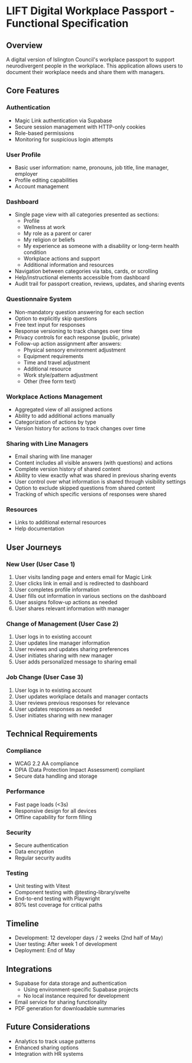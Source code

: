 # LIFT Digital Workplace Passport - Functional Specification

## Overview
A digital version of Islington Council's workplace passport to support neurodivergent people in the workplace. This application allows users to document their workplace needs and share them with managers.

## Core Features

### Authentication
- Magic Link authentication via Supabase
- Secure session management with HTTP-only cookies
- Role-based permissions
- Monitoring for suspicious login attempts

### User Profile
- Basic user information: name, pronouns, job title, line manager, employer
- Profile editing capabilities
- Account management

### Dashboard
- Single page view with all categories presented as sections:
  - Profile
  - Wellness at work
  - My role as a parent or carer
  - My religion or beliefs
  - My experience as someone with a disability or long-term health condition
  - Workplace actions and support
  - Additional information and resources
- Navigation between categories via tabs, cards, or scrolling
- Help/instructional elements accessible from dashboard
- Audit trail for passport creation, reviews, updates, and sharing events

### Questionnaire System
- Non-mandatory question answering for each section
- Option to explicitly skip questions
- Free text input for responses
- Response versioning to track changes over time
- Privacy controls for each response (public, private)
- Follow-up action assignment after answers:
  - Physical sensory environment adjustment
  - Equipment requirements
  - Time and travel adjustment
  - Additional resource
  - Work style/pattern adjustment
  - Other (free form text)

### Workplace Actions Management
- Aggregated view of all assigned actions
- Ability to add additional actions manually
- Categorization of actions by type
- Version history for actions to track changes over time

### Sharing with Line Managers
- Email sharing with line manager
- Content includes all visible answers (with questions) and actions
- Complete version history of shared content
- Ability to view exactly what was shared in previous sharing events
- User control over what information is shared through visibility settings
- Option to exclude skipped questions from shared content
- Tracking of which specific versions of responses were shared

### Resources
- Links to additional external resources
- Help documentation

## User Journeys

### New User (User Case 1)
1. User visits landing page and enters email for Magic Link
2. User clicks link in email and is redirected to dashboard
3. User completes profile information
4. User fills out information in various sections on the dashboard
5. User assigns follow-up actions as needed
6. User shares relevant information with manager

### Change of Management (User Case 2)
1. User logs in to existing account
2. User updates line manager information
3. User reviews and updates sharing preferences
4. User initiates sharing with new manager
5. User adds personalized message to sharing email

### Job Change (User Case 3)
1. User logs in to existing account
2. User updates workplace details and manager contacts
3. User reviews previous responses for relevance
4. User updates responses as needed
5. User initiates sharing with new manager

## Technical Requirements

### Compliance
- WCAG 2.2 AA compliance
- DPIA (Data Protection Impact Assessment) compliant
- Secure data handling and storage

### Performance
- Fast page loads (<3s)
- Responsive design for all devices
- Offline capability for form filling

### Security
- Secure authentication
- Data encryption
- Regular security audits

### Testing
- Unit testing with Vitest
- Component testing with @testing-library/svelte
- End-to-end testing with Playwright
- 80% test coverage for critical paths

## Timeline
- Development: 12 developer days / 2 weeks (2nd half of May)
- User testing: After week 1 of development
- Deployment: End of May

## Integrations
- Supabase for data storage and authentication
  - Using environment-specific Supabase projects
  - No local instance required for development
- Email service for sharing functionality
- PDF generation for downloadable summaries

## Future Considerations
- Analytics to track usage patterns
- Enhanced sharing options
- Integration with HR systems